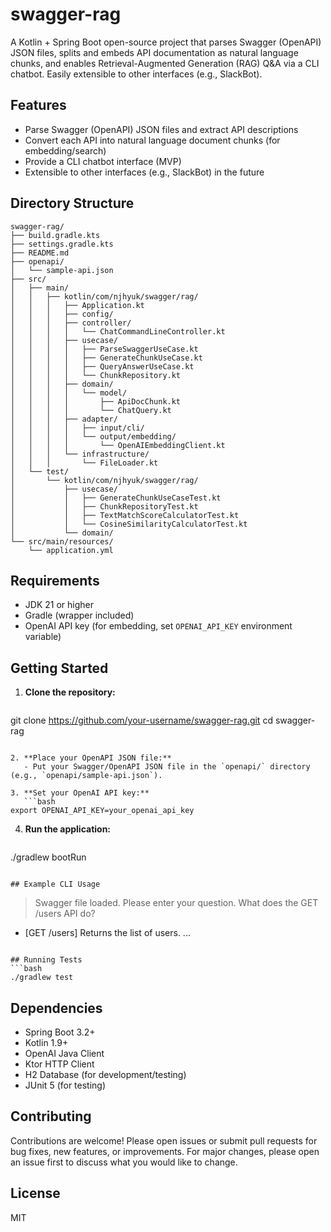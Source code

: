 # swagger-rag

A Kotlin + Spring Boot open-source project that parses Swagger (OpenAPI) JSON files, splits and embeds API documentation as natural language chunks, and enables Retrieval-Augmented Generation (RAG) Q&A via a CLI chatbot. Easily extensible to other interfaces (e.g., SlackBot).

## Features
- Parse Swagger (OpenAPI) JSON files and extract API descriptions
- Convert each API into natural language document chunks (for embedding/search)
- Provide a CLI chatbot interface (MVP)
- Extensible to other interfaces (e.g., SlackBot) in the future

## Directory Structure
```
swagger-rag/
├── build.gradle.kts
├── settings.gradle.kts
├── README.md
├── openapi/
│   └── sample-api.json
├── src/
│   ├── main/
│   │   ├── kotlin/com/njhyuk/swagger/rag/
│   │   │   ├── Application.kt
│   │   │   ├── config/
│   │   │   ├── controller/
│   │   │   │   └── ChatCommandLineController.kt
│   │   │   ├── usecase/
│   │   │   │   ├── ParseSwaggerUseCase.kt
│   │   │   │   ├── GenerateChunkUseCase.kt
│   │   │   │   ├── QueryAnswerUseCase.kt
│   │   │   │   └── ChunkRepository.kt
│   │   │   ├── domain/
│   │   │   │   └── model/
│   │   │   │       ├── ApiDocChunk.kt
│   │   │   │       └── ChatQuery.kt
│   │   │   ├── adapter/
│   │   │   │   ├── input/cli/
│   │   │   │   └── output/embedding/
│   │   │   │       └── OpenAIEmbeddingClient.kt
│   │   │   └── infrastructure/
│   │   │       └── FileLoader.kt
│   └── test/
│       └── kotlin/com/njhyuk/swagger/rag/
│           ├── usecase/
│           │   ├── GenerateChunkUseCaseTest.kt
│           │   ├── ChunkRepositoryTest.kt
│           │   ├── TextMatchScoreCalculatorTest.kt
│           │   └── CosineSimilarityCalculatorTest.kt
│           └── domain/
└── src/main/resources/
    └── application.yml
```

## Requirements
- JDK 21 or higher
- Gradle (wrapper included)
- OpenAI API key (for embedding, set `OPENAI_API_KEY` environment variable)

## Getting Started

1. **Clone the repository:**
   ```bash
git clone https://github.com/your-username/swagger-rag.git
cd swagger-rag
```

2. **Place your OpenAPI JSON file:**
   - Put your Swagger/OpenAPI JSON file in the `openapi/` directory (e.g., `openapi/sample-api.json`).

3. **Set your OpenAI API key:**
   ```bash
export OPENAI_API_KEY=your_openai_api_key
```

4. **Run the application:**
   ```bash
./gradlew bootRun
```

## Example CLI Usage
```
> Swagger file loaded. Please enter your question.
> What does the GET /users API do?
- [GET /users] Returns the list of users. ...
```

## Running Tests
```bash
./gradlew test
```

## Dependencies
- Spring Boot 3.2+
- Kotlin 1.9+
- OpenAI Java Client
- Ktor HTTP Client
- H2 Database (for development/testing)
- JUnit 5 (for testing)

## Contributing
Contributions are welcome! Please open issues or submit pull requests for bug fixes, new features, or improvements. For major changes, please open an issue first to discuss what you would like to change.

## License
MIT 